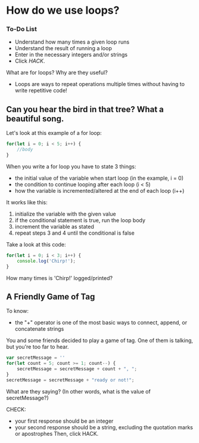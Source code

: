 # How do we use loops?

<div class="aside">
<h3>To-Do List</h3>
<ul>
  <li>Understand how many times a given loop runs</li>
  <li>Understand the result of running a loop</li>
  <li>Enter in the necessary integers and/or strings</li>
  <li>Click <em>HACK</em>.</li>
</ul>
</div>

What are for loops? Why are they useful?
- Loops are ways to repeat operations multiple times without having to write repetitive code!

## Can you hear the bird in that tree? What a beautiful song.
Let's look at this example of a for loop:
```js
for(let i = 0; i < 5; i++) {
    //body
}
```

When you write a for loop you have to state 3 things:
- the initial value of the variable when start loop (in the example, i = 0)
- the condition to continue looping after each loop (i < 5)
- how the variable is incremented/altered at the end of each loop (i++)

It works like this:
1. initialize the variable with the given value
2. if the conditional statement is true, run the loop body
3. increment the variable as stated
4. repeat steps 3 and 4 until the conditional is false

Take a look at this code:
```js
for(let i = 0; i < 3; i++) {
    console.log('Chirp!');
}
```
How many times is 'Chirp!' logged/printed?

## A Friendly Game of Tag
To know:
- the "+" operator is one of the most basic ways to connect, append, or concatenate strings

You and some friends decided to play a game of tag. One of them is talking, but you're too far to hear.

```js
var secretMessage = ''
for(let count = 5; count >= 1; count--) {
    secretMessage = secretMessage + count + ", "; 
}
secretMessage = secretMessage + "ready or not!";
```
What are they saying? (In other words, what is the value of secretMessage?)


CHECK:
- your first response should be an integer
- your second response should be a string, excluding the quotation  marks or apostrophes
Then, click HACK.

